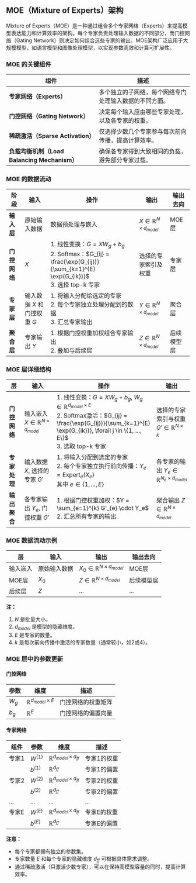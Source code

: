 

## MOE（Mixture of Experts）架构

Mixture of Experts（MOE）是一种通过组合多个专家网络（Experts）来提高模型表达能力和计算效率的架构。每个专家负责处理输入数据的不同部分，而门控网络（Gating Network）则决定如何组合这些专家的输出。MOE架构广泛应用于大规模模型，如语言模型和图像处理模型，以实现参数高效和计算可扩展性。



### MOE 的关键组件

| 组件 | 描述 |
|---|---|
| **专家网络（Experts）** | 多个独立的子网络，每个网络专门处理输入数据的不同方面。 |
| **门控网络（Gating Network）** | 决定每个输入应由哪些专家处理，以及各专家的权重。 |
| **稀疏激活（Sparse Activation）** | 仅选择少数几个专家参与每次前向传播，提高计算效率。 |
| **负载均衡机制（Load Balancing Mechanism）** | 确保各专家得到大致相同的负载，避免部分专家过载。 |

### MOE 的数据流动

| 阶段 | 输入 | 操作 | 输出 | 输出去向 |
|---|---|---|---|---|
| **输入层** | 原始输入数据 | 数据预处理与嵌入 | $X \in \mathbb{R}^{N \times d_{model}}$ | MOE层 |
| **门控网络** | $X$ | 1. 线性变换：$G = XW_g + b_g$ <br> 2. Softmax：$G_{ij} = \frac{\exp(G_{ij})}{\sum_{k=1}^{E} \exp(G_{ik})}$ <br> 3. 选择 top-k 专家 | 选择的专家索引及权重 | 专家层 |
| **专家层** | 输入数据 $X$ 和门控权重 $G$ | 1. 将输入分配给选定的专家 <br> 2. 每个专家独立处理分配到的数据 <br> 3. 汇总专家输出 | $Y \in \mathbb{R}^{N \times d_{model}}$ | 聚合层 |
| **聚合层** | 专家输出 $Y$ | 1. 根据门控权重加权组合专家输出 <br> 2. 叠加与后续层 | $Z \in \mathbb{R}^{N \times d_{model}}$ | 后续模型层 |

### MOE 层详细结构

| 层 | 输入 | 操作 | 输出 |
|---|---|---|---|
| **门控网络** | 输入嵌入 $X \in \mathbb{R}^{N \times d_{model}}$ | 1. 线性变换：$G = XW_g + b_g$, $W_g \in \mathbb{R}^{d_{model} \times E}$ <br> 2. Softmax激活：$G_{ij} = \frac{\exp(G_{ij})}{\sum_{k=1}^{E} \exp(G_{ik})}, \forall j \in \{1, ..., E\}$ <br> 3. 选取 top-k 专家 | 选择的专家索引与权重 $G' \in \mathbb{R}^{N \times k}$ |
| **专家处理** | 输入数据 $X$, 选择的专家 $G'$ | 1. 将输入分配到选定的专家 <br> 2. 每个专家独立执行前向传播：$Y_e = \text{Expert}_e(X_e)$ <br> 其中 $e \in \{1, ..., E\}$ | 各专家的输出 $Y_e \in \mathbb{R}^{N_e \times d_{model}}$ |
| **输出聚合** | 各专家输出 $Y_e$, 门控权重 $G'$ | 1. 根据门控权重加权：$Y = \sum_{e=1}^{k} G'_{e} \cdot Y_e$ <br> 2. 汇总所有专家的输出 | 聚合输出 $Z \in \mathbb{R}^{N \times d_{model}}$ |

### MOE 数据流动示例

| 层 | 输入 | 输出 | 输出去向 |
|---|---|---|---|
| 输入嵌入 | 原始输入数据 | $X_0 \in \mathbb{R}^{N \times d_{model}}$ | MOE层 |
| MOE层 | $X_0$ | $Z \in \mathbb{R}^{N \times d_{model}}$ | 后续模型层 |
| 后续层 | $Z$ | ... | ... |

**注：**

1. $N$ 是批量大小。
2. $d_{model}$ 是模型的隐藏维度。
3. $E$ 是专家的数量。
4. $k$ 是每次前向传播中激活的专家数量（通常较小，如2或4）。

### MOE 层中的参数更新

#### 门控网络

| 参数 | 维度 | 描述 |
|---|---|---|
| $W_g$ | $\mathbb{R}^{d_{model} \times E}$ | 门控网络的权重矩阵 |
| $b_g$ | $\mathbb{R}^{E}$ | 门控网络的偏置向量 |

#### 专家网络

| 组件 | 参数 | 维度 | 描述 |
|---|---|---|---|
| 专家1 | $W^{(1)}$ | $\mathbb{R}^{d_{model} \times d_{ff}}$ | 专家1的权重 |
| | $b^{(1)}$ | $\mathbb{R}^{d_{ff}}$ | 专家1的偏置 |
| 专家2 | $W^{(2)}$ | $\mathbb{R}^{d_{model} \times d_{ff}}$ | 专家2的权重 |
| | $b^{(2)}$ | $\mathbb{R}^{d_{ff}}$ | 专家2的偏置 |
| ... | ... | ... | ... |
| 专家E | $W^{(E)}$ | $\mathbb{R}^{d_{model} \times d_{ff}}$ | 专家E的权重 |
| | $b^{(E)}$ | $\mathbb{R}^{d_{ff}}$ | 专家E的偏置 |

**注意：**

- 每个专家都拥有独立的参数集。
- 专家数量 $E$ 和每个专家的隐藏维度 $d_{ff}$ 可根据具体需求调整。
- 通过稀疏激活（只激活少数专家），可以在保持高模型容量的同时，提高计算效率。

